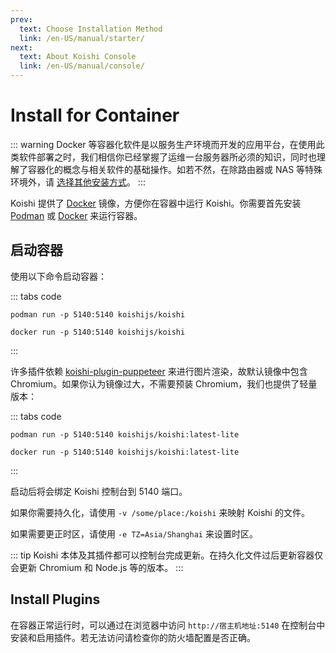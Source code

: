 ```yaml
---
prev:
  text: Choose Installation Method
  link: /en-US/manual/starter/
next:
  text: About Koishi Console
  link: /en-US/manual/console/
---
```


# Install for Container

::: warning
Docker 等容器化软件是以服务生产环境而开发的应用平台，在使用此类软件部署之时，我们相信你已经掌握了运维一台服务器所必须的知识，同时也理解了容器化的概念与相关软件的基础操作。如若不然，在除路由器或 NAS 等特殊环境外，请 [选择其他安装方式](./index.md)。
:::

Koishi 提供了 [Docker](https://hub.docker.com/r/koishijs/koishi) 镜像，方便你在容器中运行 Koishi。你需要首先安装 [Podman](https://podman.io) 或 [Docker](https://www.docker.com) 来运行容器。

## 启动容器

使用以下命令启动容器：

::: tabs code
```podman
podman run -p 5140:5140 koishijs/koishi
```
```docker
docker run -p 5140:5140 koishijs/koishi
```
:::

许多插件依赖 [koishi-plugin-puppeteer](https://www.npmjs.com/package/koishi-plugin-puppeteer) 来进行图片渲染，故默认镜像中包含 Chromium。如果你认为镜像过大，不需要预装 Chromium，我们也提供了轻量版本：

::: tabs code
```podman
podman run -p 5140:5140 koishijs/koishi:latest-lite
```
```docker
docker run -p 5140:5140 koishijs/koishi:latest-lite
```
:::

启动后将会绑定 Koishi 控制台到 5140 端口。

如果你需要持久化，请使用 `-v /some/place:/koishi` 来映射 Koishi 的文件。

如果需要更正时区，请使用 `-e TZ=Asia/Shanghai` 来设置时区。

::: tip
Koishi 本体及其插件都可以控制台完成更新。在持久化文件过后更新容器仅会更新 Chromium 和 Node.js 等的版本。
:::

## Install Plugins

在容器正常运行时，可以通过在浏览器中访问 `http://宿主机地址:5140` 在控制台中安装和启用插件。若无法访问请检查你的防火墙配置是否正确。
